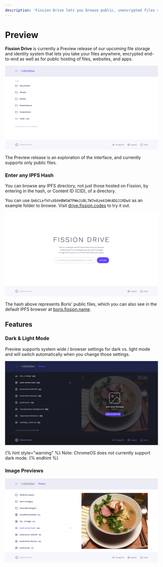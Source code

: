 ```yaml
---
description: 'Fission Drive lets you browse public, unencrypted files stored on IPFS.'
---
```


# Preview

**Fission Drive** is currently a Preview release of our upcoming file storage and identity system that lets you take your files anywhere, encrypted end-to-end as well as for public hosting of files, websites, and apps.

![Fission Drive Preview in light mode](../.gitbook/assets/drive-index-large-light.png)

The Preview release is an exploration of the interface, and currently supports only public files. 

### Enter any IPFS Hash

You can browse any IPFS directory, not just those hosted on Fission, by entering in the hash, or Content ID \(CID\), of a directory.

You can use `QmbCLefkFuXbhHBWSW7PWmJzBL7W7e8zm41HK4DGJ1RDwV` as an example folder to browse. Visit [drive.fission.codes](https://drive.fission.codes) to try it out.

![](../.gitbook/assets/drive-explore-large-light.png)

The hash above represents Boris' public files, which you can also see in the default IPFS browser at [boris.fission.name](https://boris.fission.name).

## Features

### Dark & Light Mode

Preview supports system wide / browser settings for dark vs. light mode and will switch automatically when you change those settings.

![](../.gitbook/assets/drive-preview-large-dark.png)

{% hint style="warning" %}
Note: ChromeOS does not currently support dark mode.
{% endhint %}

### Image Previews

![](../.gitbook/assets/drive-preview-large-light.jpg)

